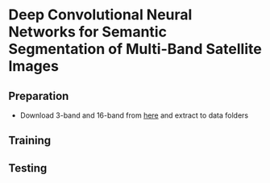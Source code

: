 # Deep Convolutional Neural Networks for Semantic Segmentation of Multi-Band Satellite Images

## Preparation

- Download 3-band and 16-band from [here](https://www.kaggle.com/c/dstl-satellite-imagery-feature-detection/data) and extract to data folders

## Training

## Testing